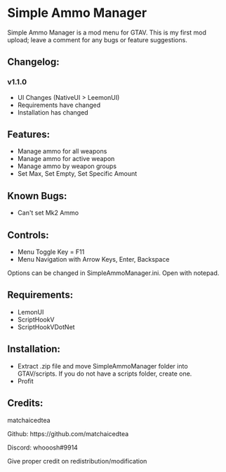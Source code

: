 <h1> Simple Ammo Manager </h1>

Simple Ammo Manager is a mod menu for GTAV.
This is my first mod upload; leave a comment for any bugs or feature suggestions.

<h2>Changelog:</h2>
<h3>v1.1.0</h3>
<ul>
  <li>UI Changes (NativeUI > LeemonUI)</li>
  <li>Requirements have changed</li>
  <li>Installation has changed</li>
</ul>

<h2>Features:</h2>
<ul>
  <li>Manage ammo for all weapons</li>
  <li>Manage ammo for active weapon</li>
  <li>Manage ammo by weapon groups</li>
  <li>Set Max, Set Empty, Set Specific Amount</li>
</ul>

<h2>Known Bugs:</h2>
<ul>
  <li>Can't set Mk2 Ammo</li>
</ul>

<h2>Controls:</h2>
<ul>
  <li>Menu Toggle Key = F11</li>
  <li>Menu Navigation with Arrow Keys, Enter, Backspace</li>
</ul>
<p>Options can be changed in SimpleAmmoManager.ini. Open with notepad.</p>

<h2>Requirements:</h2>
<ul>
  <li>LemonUI</li>
  <li>ScriptHookV</li>
  <li>ScriptHookVDotNet</li>
</ul>

<h2>Installation:</h2>
<ul>
  <li>Extract .zip file and move SimpleAmmoManager folder into GTAV/scripts. If you do not have a scripts folder, create one.</li>
  <li>Profit</li>
</ul>

<h2>Credits:</h2>
<p>matchaicedtea</p>
<p>Github: https://github.com/matchaicedtea</p>
<p>Discord: whooosh#9914</p>
<p>Give proper credit on redistribution/modification</p>

